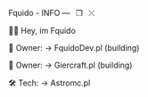 Fquido -  INFO                                   —⠀❐⠀⤬

🙋‍♂️ Hey, im Fquido

👑 Owner: → FquidoDev.pl (building)

👑 Owner: → Giercraft.pl (building)

🛠️ Tech: → Astromc.pl
